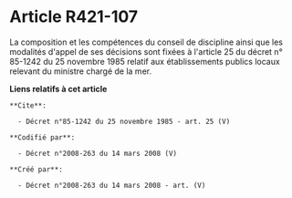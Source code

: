 # Article R421-107

La composition et les compétences du conseil de discipline ainsi que les modalités d'appel de ses décisions sont fixées à
l'article 25 du décret n° 85-1242 du 25 novembre 1985 relatif aux établissements publics locaux relevant du ministre chargé
de la mer.

**Liens relatifs à cet article**

	**Cite**:

	  - Décret n°85-1242 du 25 novembre 1985 - art. 25 (V)

	**Codifié par**:

	  - Décret n°2008-263 du 14 mars 2008 (V)

	**Créé par**:

	  - Décret n°2008-263 du 14 mars 2008 - art. (V)
